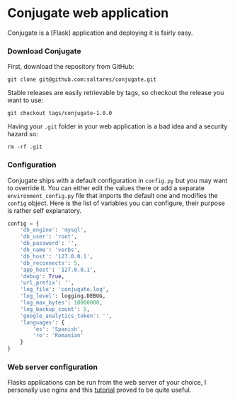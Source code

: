 # Conjugate web application

Conjugate is a [Flask] application and deploying it is fairly easy.

### Download Conjugate

First, download the repository from GitHub:

`git clone git@github.com:saltares/conjugate.git`

Stable releases are easily retrievable by tags, so checkout the release you want to use:

`git checkout tags/conjugate-1.0.0`

Having your `.git` folder in your web application is a bad idea and a security hazard so:

`rm -rf .git`

### Configuration

Conjugate ships with a default configuration in `config.py` but you may want to override it. You can either edit the values
there or add a separate `environment_config.py` file that imports the default one and modifies the `config` object.
Here is the list of variables you can configure, their purpose is rather self explanatory.

```python
config = {
    'db_engine': 'mysql',
    'db_user': 'root',
    'db_password': '',
    'db_name': 'verbs',
    'db_host': '127.0.0.1',
    'db_reconnects': 5,
    'app_host': '127.0.0.1',
    'debug': True,
    'url_prefix': '',
    'log_file': 'conjugate.log',
    'log_level': logging.DEBUG,
    'log_max_bytes': 10000000,
    'log_backup_count': 5,
    'google_analytics_token': '',
    'languages': {
        'es': 'Spanish',
        'ro': 'Romanian'
    }
}
```

### Web server configuration

Flasks applications can be run from the web server of your choice, I personally use nginx and this
[tutorial](https://www.digitalocean.com/community/tutorials/how-to-serve-flask-applications-with-uwsgi-and-nginx-on-ubuntu-14-04)
proved to be quite useful.